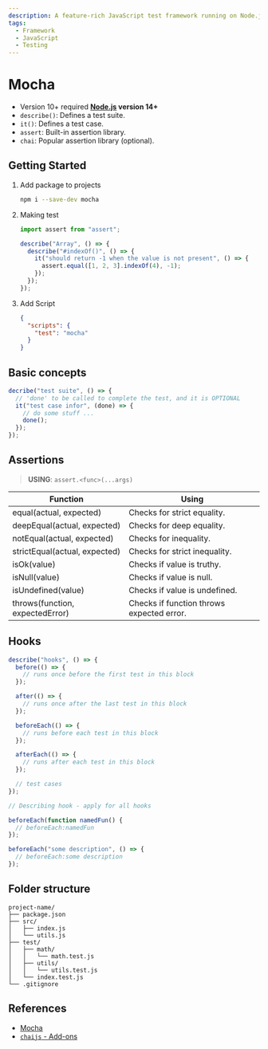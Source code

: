 ```yaml
---
description: A feature-rich JavaScript test framework running on Node.js and in the browser.
tags:
  - Framework
  - JavaScript
  - Testing
---
```


# Mocha

- Version 10+ required **[Node.js](../../../technologies/js/env/nodejs.md) version 14+**
- `describe()`: Defines a test suite.
- `it()`: Defines a test case.
- `assert`: Built-in assertion library.
- `chai`: Popular assertion library (optional).

## Getting Started

1. Add package to projects

   ```bash
   npm i --save-dev mocha
   ```

2. Making test

   ```js title="test/mocha.test.js"
   import assert from "assert";

   describe("Array", () => {
     describe("#indexOf()", () => {
       it("should return -1 when the value is not present", () => {
         assert.equal([1, 2, 3].indexOf(4), -1);
       });
     });
   });
   ```

3. Add Script

   ```json title='package.json'
   {
     "scripts": {
       "test": "mocha"
     }
   }
   ```

## Basic concepts

```js
decribe("test suite", () => {
  // 'done' to be called to complete the test, and it is OPTIONAL
  it("test case infor", (done) => {
    // do some stuff ...
    done();
  });
});
```

## Assertions

> **USING**: `assert.<func>(...args)`

| Function                        | Using                                     |
| ------------------------------- | ----------------------------------------- |
| equal(actual, expected)         | Checks for strict equality.               |
| deepEqual(actual, expected)     | Checks for deep equality.                 |
| notEqual(actual, expected)      | Checks for inequality.                    |
| strictEqual(actual, expected)   | Checks for strict inequality.             |
| isOk(value)                     | Checks if value is truthy.                |
| isNull(value)                   | Checks if value is null.                  |
| isUndefined(value)              | Checks if value is undefined.             |
| throws(function, expectedError) | Checks if function throws expected error. |

## Hooks

```js
describe("hooks", () => {
  before(() => {
    // runs once before the first test in this block
  });

  after(() => {
    // runs once after the last test in this block
  });

  beforeEach(() => {
    // runs before each test in this block
  });

  afterEach(() => {
    // runs after each test in this block
  });

  // test cases
});
```

```js
// Describing hook - apply for all hooks

beforeEach(function namedFun() {
  // beforeEach:namedFun
});

beforeEach("some description", () => {
  // beforeEach:some description
});
```

## Folder structure

```plaintext
project-name/
├── package.json
├── src/
│   ├── index.js
│   └── utils.js
├── test/
│   ├── math/
│   │   └── math.test.js
│   ├── utils/
│   │   └── utils.test.js
│   └── index.test.js
└── .gitignore
```

## References

- [Mocha](https://mochajs.org)
- [`chaijs` - Add-ons](https://www.chaijs.com/)
